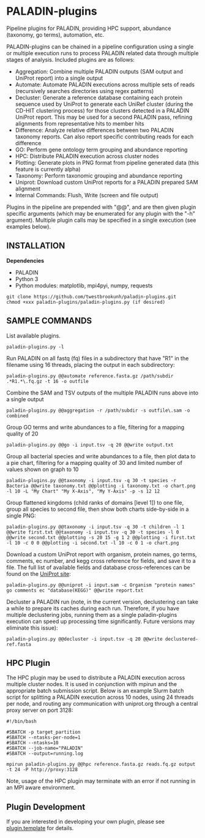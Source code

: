 # PALADIN-plugins
Pipeline plugins for PALADIN, providing HPC support, abundance (taxonomy, go terms), automation, etc.

PALADIN-plugins can be chained in a pipeline configuration using a single or multiple execution runs to process PALADIN related data through multiple stages of analysis.  Included plugins are as follows:

- Aggregation: Combine multiple PALADIN outputs (SAM output and UniProt report) into a single output
- Automate: Automate PALADIN executions across multiple sets of reads (recursively searches directories using regex patterns)
- Decluster: Generate a reference database containing each protein sequence used by UniProt to generate each UniRef cluster (during the CD-HIT clustering process) for those clusters detected in a PALADIN UniProt report.  This may be used for a second PALADIN pass, refining alignments from representative hits to member hits
- Difference: Analyze relative differences between two PALADIN taxonomy reports.  Can also report specific contributing reads for each difference
- GO: Perform gene ontology term grouping and abundance reporting
- HPC: Distribute PALADIN execution across cluster nodes
- Plotting: Generate plots in PNG format from pipeline generated data (this feature is currently alpha)
- Taxonomy: Perform taxonomic grouping and abundance reporting
- Uniprot: Download custom UniProt reports for a PALADIN prepared SAM alignment
- Internal Commands: Flush, Write (screen and file output)

Plugins in the pipeline are prepended with "@@", and are then given plugin specific arguments (which may be enumerated for any plugin with the "-h" argument).  Multiple plugin calls may be specified in a single execution (see examples below).

INSTALLATION
--
**Dependencies**

- PALADIN
- Python 3
- Python modules: matplotlib, mpi4pyi, numpy, requests

```
git clone https://github.com/twestbrookunh/paladin-plugins.git
chmod +xxx paladin-plugins/paladin-plugins.py (if desired)
```

SAMPLE COMMANDS
--

List available plugins.
```
paladin-plugins.py -l
```

Run PALADIN on all fastq (fq) files in a subdirectory that have "R1" in the filename using 16 threads, placing the output in each subdirectory:
```
paladin-plugins.py @@automate reference.fasta.gz /path/subdir .*R1.*\.fq.gz -t 16 -o outfile
```
Combine the SAM and TSV outputs of the multiple PALADIN runs above into a single output
```
paladin-plugins.py @@aggregation -r /path/subdir -s outfile\.sam -o combined
```

Group GO terms and write abundances to a file, filtering for a mapping quality of 20
```
paladin-plugins.py @@go -i input.tsv -q 20 @@write output.txt
```

Group all bacterial species and write abundances to a file, then plot data to a pie chart, filtering for a mapping quality of 30 and limited number of values shown on graph to 10

```
paladin-plugins.py @@taxonomy -i input.tsv -q 30 -t species -r Bacteria @@write taxonomy.txt @@plotting -i taxonomy.txt -o chart.png -l 10 -L "My Chart" "My X-Axis", "My Y-Axis" -p -s 12 12
```

Group flattened kingdoms (child ranks of domains [level 1]) to one file, group all species to second file, then show both charts side-by-side in a single PNG:
```
paladin-plugins.py @@taxonomy -i input.tsv -q 30 -t children -l 1 @@write first.txt @@taxonomy -i input.tsv -q 30 -t species -l 0 @@write second.txt @@plotting -s 20 15 -g 1 2 @@plotting -i first.txt -l 10 -c 0 0 @@plotting -i second.txt -l 10 -c 0 1 -o chart.png
```

Download a custom UniProt report with organism, protein names, go terms, comments, ec number, and kegg cross reference for fields, and save it to a file. The full list of available fields and database cross-references can be found on the [UniProt site](http://www.uniprot.org/help/query-fields): 
```
paladin-plugins.py @@uniprot -i input.sam -c Organism "protein names" go comments ec "database(KEGG)" @@write report.txt
```

Decluster a PALADIN run (note, in the current version, declustering can take a while to prepare its caches during each run. Therefore, if you have multiple declustering jobs, running them as a single paladin-plugins execution can speed up processing time significantly.  Future versions may eliminate this issue):
```
paladin-plugins.py @@decluster -i input.tsv -q 20 @@write declustered-ref.fasta
```

HPC Plugin
--
The HPC plugin may be used to distribute a PALADIN execution across multiple cluster nodes.  It is used in conjunction with mpirun and the appropriate batch submission script. Below is an example Slurm batch script for splitting a PALADIN execution across 10 nodes, using 24 threads per node, and routing any communication with uniprot.org through a central proxy server on port 3128:

```
#!/bin/bash

#SBATCH -p target_partition
#SBATCH --ntasks-per-node=1
#SBATCH --ntasks=10
#SBATCH --job-name="PALADIN"
#SBATCH --output=running.log

mpirun paladin-plugins.py @@hpc reference.fasta.gz reads.fq.gz output -t 24 -P http://proxy:3128
```

Note, usage of the HPC plugin may terminate with an error if not running in an MPI aware environment.  

Plugin Development
--
If you are interested in developing your own plugin, please see [plugin.template](https://github.com/twestbrookunh/paladin-plugins/blob/master/plugins/plugin.template) for details.
